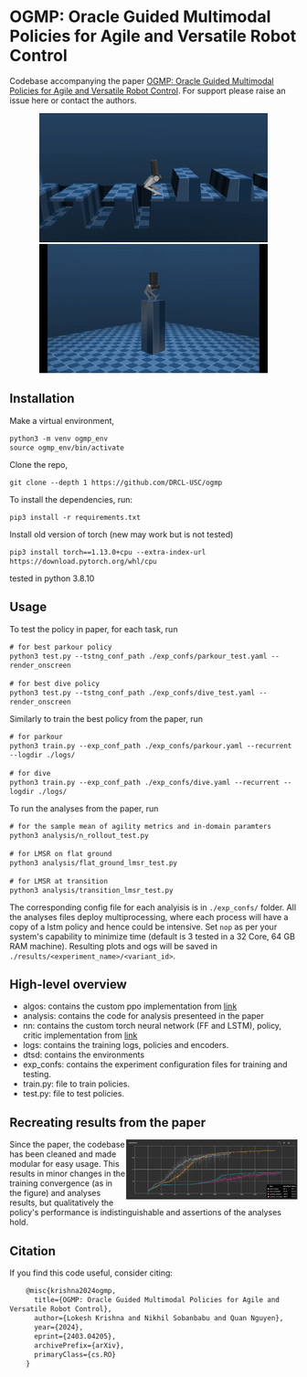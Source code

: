 # OGMP: Oracle Guided Multimodal Policies for Agile and Versatile Robot Control

Codebase accompanying the paper [OGMP: Oracle Guided Multimodal Policies for Agile and Versatile Robot Control](https://arxiv.org/abs/2403.04205). For support please raise an issue here or contact the authors.

<p align="center">
   <img width="400" height="226" src="media/parkour.gif">
   <img width="400" height="226" src="media/dive_all4.gif">
</p>

## Installation

Make a virtual environment,

    python3 -m venv ogmp_env
    source ogmp_env/bin/activate

Clone the repo,

    git clone --depth 1 https://github.com/DRCL-USC/ogmp

To install the dependencies, run:
    
    pip3 install -r requirements.txt

Install old version of torch (new may work but is not tested)
    
    pip3 install torch==1.13.0+cpu --extra-index-url https://download.pytorch.org/whl/cpu

tested in python 3.8.10

## Usage

To test the policy in paper, for each task, run
    
    # for best parkour policy
    python3 test.py --tstng_conf_path ./exp_confs/parkour_test.yaml --render_onscreen

    # for best dive policy
    python3 test.py --tstng_conf_path ./exp_confs/dive_test.yaml --render_onscreen

Similarly to train the best policy from the paper, run 

    # for parkour
    python3 train.py --exp_conf_path ./exp_confs/parkour.yaml --recurrent --logdir ./logs/

    # for dive
    python3 train.py --exp_conf_path ./exp_confs/dive.yaml --recurrent --logdir ./logs/

To run the analyses from the paper, run

    # for the sample mean of agility metrics and in-domain paramters
    python3 analysis/n_rollout_test.py 

    # for LMSR on flat ground
    python3 analysis/flat_ground_lmsr_test.py 

    # for LMSR at transition
    python3 analysis/transition_lmsr_test.py 

The corresponding config file for each analyisis is in `./exp_confs/` folder. All the analyses files deploy multiprocessing, where each process will have a copy of a lstm policy and hence could be intensive. Set `nop` as per your system's capability to minimize time (default is 3 tested in a 32 Core, 64 GB RAM machine). Resulting plots and ogs will be saved in `./results/<experiment_name>/<variant_id>`.



## High-level overview

* algos: contains the custom ppo implementation from [link](https://github.com/osudrl/RSS-2020-learning-memory-based-control)
* analysis: contains the code for analysis presenteed in the paper
* nn: contains the custom torch neural network (FF and LSTM), policy, critic implementation from [link](https://github.com/osudrl/RSS-2020-learning-memory-based-control)
* logs: contains the training logs, policies and encoders.
* dtsd: contains the environments
* exp_confs: contains the experiment configuration files for training and testing.
* train.py: file to train policies.
* test.py: file to test policies.

## Recreating results from the paper

<img src="media/results_recreated.jpg" align="right" width="300"/>
Since the paper, the codebase has been cleaned and made modular for easy usage. This results in minor changes in the training convergence (as in the figure) and analyses results, but qualitatively the policy's performance is indistinguishable and assertions of the analyses hold.

<br clear="left"/>

## Citation

If you find this code useful, consider citing:

```
    @misc{krishna2024ogmp,
      title={OGMP: Oracle Guided Multimodal Policies for Agile and Versatile Robot Control}, 
      author={Lokesh Krishna and Nikhil Sobanbabu and Quan Nguyen},
      year={2024},
      eprint={2403.04205},
      archivePrefix={arXiv},
      primaryClass={cs.RO}
    }
```
